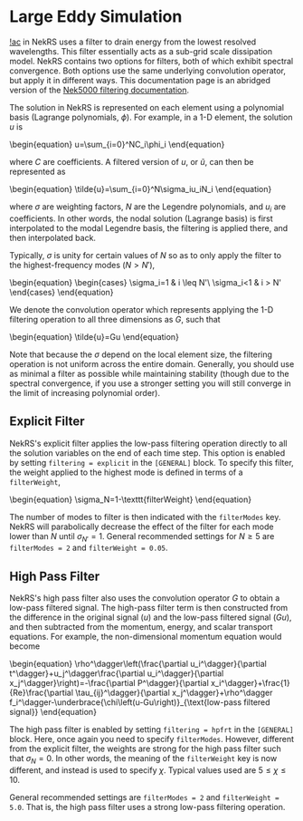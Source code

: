# Large Eddy Simulation

[!ac](LES) in NekRS uses a filter to drain energy from the lowest resolved
wavelengths. This filter essentially acts as a sub-grid scale dissipation model.
NekRS contains two options for filters, both of which exhibit spectral convergence.
Both options use the same underlying convolution operator, but apply it in different ways.
This documentation page is an abridged version of the [Nek5000 filtering documentation](https://nek5000.github.io/NekDoc/problem_setup/filter.html).

The solution in NekRS is represented on each element using a polynomial basis (Lagrange polynomials,
$\phi$). For example, in a 1-D element, the solution $u$ is

\begin{equation}
u=\sum_{i=0}^NC_i\phi_i
\end{equation}

where $C$ are coefficients. A filtered version of $u$, or $\tilde{u}$, can then be represented as

\begin{equation}
\tilde{u}=\sum_{i=0}^N\sigma_iu_iN_i
\end{equation}

where $\sigma$ are weighting factors, $N$ are the Legendre polynomials, and $u_i$ are coefficients. In other
words, the nodal solution (Lagrange basis) is first interpolated to the modal Legendre basis,
the filtering is applied there, and then interpolated back.

Typically, $\sigma$ is unity for certain values of $N$ so as
to only apply the filter to the highest-frequency modes ($N>N'$),

\begin{equation}
\begin{cases}
\sigma_i=1 & i \leq N'\\
\sigma_i<1 & i > N'
\end{cases}
\end{equation}

We denote the convolution operator which represents applying the 1-D filtering operation to all
three dimensions as $G$, such that

\begin{equation}
\tilde{u}=Gu
\end{equation}

Note that because the $\sigma$ depend on the local element size, the filtering operation
is not uniform across the entire domain. Generally, you should use as minimal a filter
as possible while maintaining stability (though due to the spectral convergence, if you
use a stronger setting you will still converge in the limit of increasing polynomial order).

## Explicit Filter

NekRS's explicit filter applies the low-pass filtering operation directly to all the solution
variables on the end of each time step. This option is enabled by setting `filtering = explicit`
in the `[GENERAL]` block.
To specify this filter, the weight applied to the highest
mode is defined in terms of a `filterWeight`,

\begin{equation}
\sigma_N=1-\texttt{filterWeight}
\end{equation}

The number of modes to filter is then indicated with the `filterModes` key. NekRS will parabolically
decrease the effect of the filter for each mode lower than $N$ until $\sigma_{N'}=1$. General
recommended settings for $N\ge 5$ are `filterModes = 2` and `filterWeight = 0.05`.

## High Pass Filter

NekRS's high pass filter also uses the convolution operator $G$ to obtain a low-pass filtered signal.
The high-pass filter term is then constructed from the difference in the original signal ($u$)
and the low-pass filtered signal ($Gu$), and then subtracted from the momentum, energy, and scalar
transport equations. For example, the non-dimensional momentum equation would become

\begin{equation}
\rho^\dagger\left(\frac{\partial u_i^\dagger}{\partial t^\dagger}+u_j^\dagger\frac{\partial u_i^\dagger}{\partial x_j^\dagger}\right)=-\frac{\partial P^\dagger}{\partial x_i^\dagger}+\frac{1}{Re}\frac{\partial \tau_{ij}^\dagger}{\partial x_j^\dagger}+\rho^\dagger f_i^\dagger-\underbrace{\chi\left(u-Gu\right)}_{\text{low-pass filtered signal}}
\end{equation}

The high pass filter is enabled by setting `filtering = hpfrt` in the `[GENERAL]` block.
Here, once again you need to specify `filterModes`. However, different from the explicit filter,
the weights are strong for the high pass filter such that $\sigma_N=0$. In other words,
the meaning of the `filterWeight` key is now different, and instead is used to specify $\chi$.
Typical values used are $5\leq \chi\leq10$.

General recommended settings are `filterModes = 2` and `filterWeight = 5.0`.
That is, the high pass filter uses a strong low-pass filtering operation.
